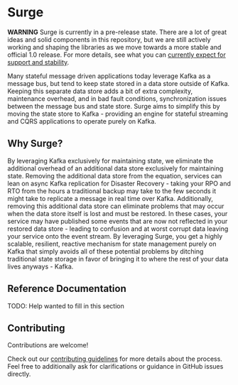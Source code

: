# Surge

**WARNING** Surge is currently in a pre-release state. There are a lot of great ideas and solid components in this repository, but we are still actively working and shaping the libraries as we move towards a more stable and official 1.0 release. For more details, see what you can [currently expect for support and stability](CURRENT_SUPPORT.md).

Many stateful message driven applications today leverage Kafka as a message bus, but tend to keep state stored in a data store outside of Kafka. Keeping
this separate data store adds a bit of extra complexity, maintenance overhead, and in bad fault conditions, synchronization issues between the message bus
and state store. Surge aims to simplify this by moving the state store to Kafka - providing an engine for stateful streaming and CQRS applications to
operate purely on Kafka.

## Why Surge?

By leveraging Kafka exclusively for maintaining state, we eliminate the additional overhead of an additional data store exclusively for maintaining state.
Removing the additional data store from the equation, services can lean on async Kafka replication for Disaster Recovery - taking your RPO and RTO from the hours
a traditional backup may take to the few seconds it might take to replicate a message in real time over Kafka. Additionally, removing this additional data store
can eliminate problems that may occur when the data store itself is lost and must be restored.  In these cases, your service may have published some events
that are now not reflected in your restored data store - leading to confusion and at worst corrupt data leaving your service onto the event stream. By leveraging Surge,
you get a highly scalable, resilient, reactive mechanism for state management purely on Kafka that simply avoids all of these potential problems by ditching
traditional state storage in favor of bringing it to where the rest of your data lives anyways - Kafka.

## Reference Documentation

TODO: Help wanted to fill in this section

## Contributing

Contributions are welcome!

Check out our [contributing guidelines](CONTRIBUTING.md) for more details about the process. Feel free to additionally ask for clarifications or guidance in GitHub issues directly.
